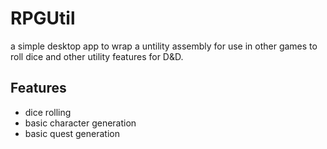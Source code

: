 # RPGUtil
a simple desktop app to wrap a untility assembly for use in other games to roll dice and other utility features for D&amp;D.

## Features
* dice rolling
* basic character generation
* basic quest generation
